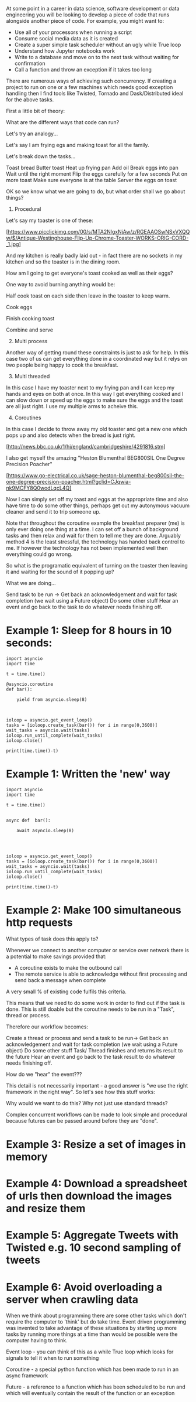 
At some point in a career in data science, software development or data engineering you will be looking to develop a piece of code that runs alongside another piece of code. For example, you might want to:

* Use all of your processors when running a script
* Consume social media data as it is created
* Create a super simple task scheduler without an ugly while True loop
* Understand how Jupyter notebooks work
* Write to a database and move on to the next task without waiting for confirmation
* Call a function and throw an exception if it takes too long

There are numerous ways of achieving such concurrency. If creating a project to run on one or a few machines which needs good exception handling then I find tools like Twisted, Tornado and Dask/Distributed ideal for the above tasks.

First a little bit of theory:

What are the different ways that code can run?

Let's try an analogy... 
 
Let's say I am frying egs and making toast for all the family.

Let's break down the tasks... 
 
Toast bread
Butter toast
Heat up frying pan
Add oil
Break eggs into pan
Wait until the right moment
Flip the eggs carefully for a few seconds
Put on more toast
Make sure everyone is at the table
Server the eggs on toast

OK so we know what we are going to do, but what order shall we go about things?

1) Procedural

Let's say my toaster is one of these:

[https://www.picclickimg.com/00/s/MTA2NlgxNjAw/z/RGEAAOSwNSxVXQQw/$/Antique-Westinghouse-Flip-Up-Chrome-Toaster-WORKS-ORIG-CORD-_1.jpg] 

And my kitchen is really badly laid out - in fact there are no sockets in my kitchen and so the toaster is in the dining room.

How am I going to get everyone's toast cooked as well as their eggs?

One way to avoid burning anything would be:

Half cook toast on each side then leave in the toaster to keep warm.

Cook eggs

Finish cooking toast

Combine and serve

2) Multi process

Another way of getting round these constraints is just to ask for help. In this case two of us can get everything done in a coordinated way but it relys on two people being happy to cook the breakfast.

3) Multi threaded

In this case I have my toaster next to my frying pan and I can keep my hands and eyes on both at once. In this way I get everything cooked and I can slow down or speed up the eggs to make sure the eggs and the toast are all just right. I use my multiple arms to acheive this.

4) Coroutines

In this case I decide to throw away my old toaster and get a new one which pops up and also detects when the bread is just right. 

[http://news.bbc.co.uk/1/hi/england/cambridgeshire/4291816.stm]

I also get myself the amazing "Heston Blumenthal BEG800SIL One Degree Precision Poacher"

[https://www.go-electrical.co.uk/sage-heston-blumenthal-beg800sil-the-one-degree-precision-poacher.html?gclid=CJqwia-nk9MCFY8Q0wodLqcL4Q]

Now I can simply set off my toast and eggs at the appropriate time and also have time to do some other things, perhaps get out my autonymous vacuum cleaner and send it to trip someone up.

Note that throughout the coroutine example the breakfast preparer (me) is only ever doing one thing at a time. I can set off a bunch of background tasks and then relax and wait for them to tell me they are done. Arguably method 4 is the least stressful, the technology has handed back control to me. If however the technology has not been implemented well then everything could go wrong.

So what is the programatic equivalent of turning on the toaster then leaving it and waiting for the sound of it popping up?

What we are doing... 

Send task to be run ->
    Get back an acknowledgement and wait for task completion (we wait using a Future object)
    Do some other stuff
    Hear an event and go back to the task to do whatever needs finishing off.





# Example 1: Sleep for 8 hours in 10 seconds:

    import asyncio
    import time
    
    t = time.time()
    
    @asyncio.coroutine
    def bar():
    
        yield from asyncio.sleep(8)
    
    
    
    ioloop = asyncio.get_event_loop()
    tasks = [ioloop.create_task(bar()) for i in range(0,3600)]
    wait_tasks = asyncio.wait(tasks)
    ioloop.run_until_complete(wait_tasks)
    ioloop.close()
    
    print(time.time()-t)
    
    
    
# Example 1: Written the 'new' way
    
    
    
    import asyncio
    import time
    
    t = time.time()
    
    
    async def  bar():
    
        await asyncio.sleep(8)
    
    
    
    
    ioloop = asyncio.get_event_loop()
    tasks = [ioloop.create_task(bar()) for i in range(0,3600)]
    wait_tasks = asyncio.wait(tasks)
    ioloop.run_until_complete(wait_tasks)
    ioloop.close()
    
    print(time.time()-t)


# Example 2: Make 100 simultaneous http requests


What types of task does this apply to?

Whenever we connect  to another computer or service over network there is a potential to make savings provided that:

* A coroutine exists to make the outbound call
* The remote service is able to acknowledge without first processing and send back a message when complete

A very small % of existing code fulfils this criteria.

This means that we need to do some work in order to find out if the task is done. This is still doable but the coroutine needs to be run in a "Task", thread or process.

Therefore our workflow becomes:

Create a thread or process and send a task to be run->
    Get back an acknowledgement and wait for task completion (we wait using a Future object)
    Do some other stuff
    Task/ Thread finishes and returns its result to the future
    Hear an event and go back to the task result to do whatever needs finishing off.

How do we "hear" the event???

This detail is not necessarily important - a good answer is "we use the right framework in the right way". So let's see how this stuff works:

Why would we want to do this? Why not just use standard threads?

Complex concurrent workflows can be made to look simple and procedural because futures can be passed around before they are "done". 

# Example 3: Resize a set of images in memory

# Example 4: Download a spreadsheet of urls then download the images and resize them

# Example 5: Aggregate Tweets with Twisted e.g. 10 second sampling of tweets

# Example 6: Avoid overloading a server when crawling data


















When we think about programming there are some other tasks which don't require the computer to 'think' but do take time. Event driven programming was invented to take advantage of these situations by starting up more tasks by running more things at a time than would be possible were the computer having to think.


Event loop - you can think of this as a while True loop which looks for signals to tell it when to run something

Coroutine - a special python function which has been made to run in an async framework

Future - a reference to a function which has been scheduled to be run and which will eventually contain the result of the function or an exception

